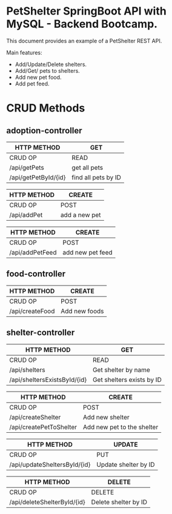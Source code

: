 # PetShelter SpringBoot API with MySQL - Backend Bootcamp.

This document provides an example of a PetShelter REST API.

Main features:
- Add/Update/Delete shelters.
- Add/Get/ pets to shelters.
- Add new pet food.
- Add pet feed.

# CRUD Methods

## adoption-controller



| HTTP METHOD | GET              |
| ----------- | ---------------  | 
| CRUD OP	  			 	     | READ       
| ​/api/getPets     		      | get all pets      
| ​​/api​/getPetById​/{id}  		 | find all pets by ID 

| HTTP METHOD | CREATE           |
| ----------- | ---------------  | 
| CRUD OP	  			 	     | POST          
| ​​/api​/addPet   		            | add a new pet

| HTTP METHOD | CREATE           |
| ----------- | ---------------  | 
| CRUD OP	  			 	     | POST          
| ​​/api​/addPetFeed   		        | add new pet feed




## food-controller



| HTTP METHOD | CREATE           |
| ----------- | ---------------  | 
| CRUD OP	  			 	     | POST          
| ​​/api/createFood     	       | Add new foods 




## shelter-controller



| HTTP METHOD | GET              |
| ----------- | ---------------  | 
| CRUD OP	  			 	     | READ        
| ​/api/shelters     		      | Get shelter by name
| /api/sheltersExistsById/{id}   | Get shelters exists by ID        

| HTTP METHOD | CREATE           |
| ----------- | ---------------  | 
| CRUD OP	  			 	     | POST          
| ​​/api/createShelter   	       | Add new shelter          
| ​​/api/createPetToShelter   	   | Add new pet to the shelter

 HTTP METHOD  | UPDATE           |
| ----------- | ---------------  | 
| CRUD OP	  			 	     | PUT          
| ​​​/api/updateSheltersById/{id}   | Update shelter by ID

| HTTP METHOD | DELETE           |
| ----------- | ---------------  |
| CRUD OP                        | DELETE
| /api/deleteShelterById/{id}    | Delete shelter by ID


